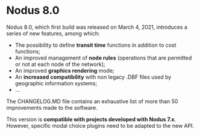 # Nodus 8.0

Nodus 8.0, which first build was released on March 4, 2021, introduces a series of new features, among which:

- The possibility to define **transit time** functions in addition to cost functions;
- An improved management of **node rules** (operations that are permitted or not at each node of the network);
- An improved **graphics rendering** mode;
- An **increased compatibility** with non legacy .DBF files used by geographic information systems;
- …


The CHANGELOG.MD file contains an exhaustive list of more than 50 improvements made to the software.

This version is **compatible with projects developed with Nodus 7.x**. However, specific modal choice plugins need to be adapted to the new API.
